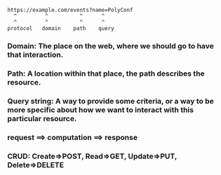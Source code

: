 ﻿```
https://example.com/events?name=PolyConf
  ^         ^          ^      ^
  ^         ^          ^      ^
protocol   domain    path    query

```

### Domain: The place on the web, where we should go to have that interaction.

### Path: A location within that place, the path describes the resource.

### Query string: A way to provide some criteria, or a way to be more specific about how we want to interact with this particular resource. 

### request ==> computation ==> response

### CRUD: Create=>POST, Read=>GET, Update=>PUT, Delete=>DELETE